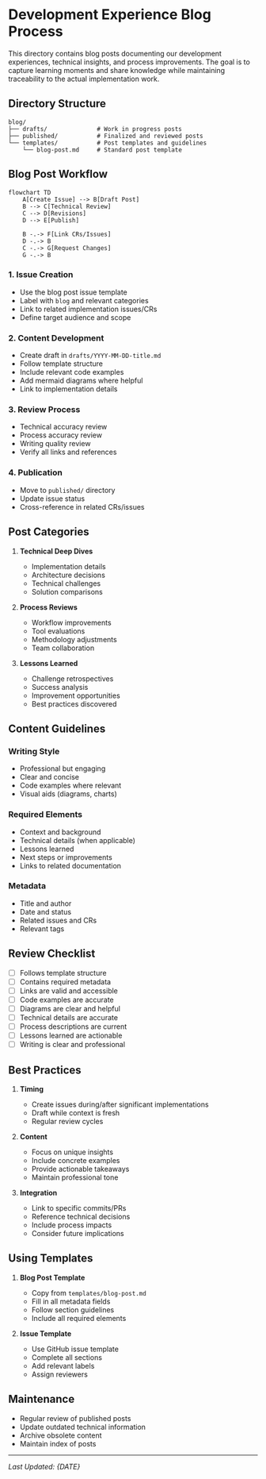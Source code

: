 # Development Experience Blog Process

This directory contains blog posts documenting our development experiences, technical insights, and process improvements. The goal is to capture learning moments and share knowledge while maintaining traceability to the actual implementation work.

## Directory Structure

```plaintext
blog/
├── drafts/              # Work in progress posts
├── published/           # Finalized and reviewed posts
└── templates/           # Post templates and guidelines
    └── blog-post.md     # Standard post template
```

## Blog Post Workflow

```mermaid
flowchart TD
    A[Create Issue] --> B[Draft Post]
    B --> C[Technical Review]
    C --> D[Revisions]
    D --> E[Publish]

    B -.-> F[Link CRs/Issues]
    D -.-> B
    C -.-> G[Request Changes]
    G -.-> B
```

### 1. Issue Creation
- Use the blog post issue template
- Label with `blog` and relevant categories
- Link to related implementation issues/CRs
- Define target audience and scope

### 2. Content Development
- Create draft in `drafts/YYYY-MM-DD-title.md`
- Follow template structure
- Include relevant code examples
- Add mermaid diagrams where helpful
- Link to implementation details

### 3. Review Process
- Technical accuracy review
- Process accuracy review
- Writing quality review
- Verify all links and references

### 4. Publication
- Move to `published/` directory
- Update issue status
- Cross-reference in related CRs/issues

## Post Categories

1. **Technical Deep Dives**
   - Implementation details
   - Architecture decisions
   - Technical challenges
   - Solution comparisons

2. **Process Reviews**
   - Workflow improvements
   - Tool evaluations
   - Methodology adjustments
   - Team collaboration

3. **Lessons Learned**
   - Challenge retrospectives
   - Success analysis
   - Improvement opportunities
   - Best practices discovered

## Content Guidelines

### Writing Style
- Professional but engaging
- Clear and concise
- Code examples where relevant
- Visual aids (diagrams, charts)

### Required Elements
- Context and background
- Technical details (when applicable)
- Lessons learned
- Next steps or improvements
- Links to related documentation

### Metadata
- Title and author
- Date and status
- Related issues and CRs
- Relevant tags

## Review Checklist

- [ ] Follows template structure
- [ ] Contains required metadata
- [ ] Links are valid and accessible
- [ ] Code examples are accurate
- [ ] Diagrams are clear and helpful
- [ ] Technical details are accurate
- [ ] Process descriptions are current
- [ ] Lessons learned are actionable
- [ ] Writing is clear and professional

## Best Practices

1. **Timing**
   - Create issues during/after significant implementations
   - Draft while context is fresh
   - Regular review cycles

2. **Content**
   - Focus on unique insights
   - Include concrete examples
   - Provide actionable takeaways
   - Maintain professional tone

3. **Integration**
   - Link to specific commits/PRs
   - Reference technical decisions
   - Include process impacts
   - Consider future implications

## Using Templates

1. **Blog Post Template**
   - Copy from `templates/blog-post.md`
   - Fill in all metadata fields
   - Follow section guidelines
   - Include all required elements

2. **Issue Template**
   - Use GitHub issue template
   - Complete all sections
   - Add relevant labels
   - Assign reviewers

## Maintenance

- Regular review of published posts
- Update outdated technical information
- Archive obsolete content
- Maintain index of posts

---

*Last Updated: {DATE}*
